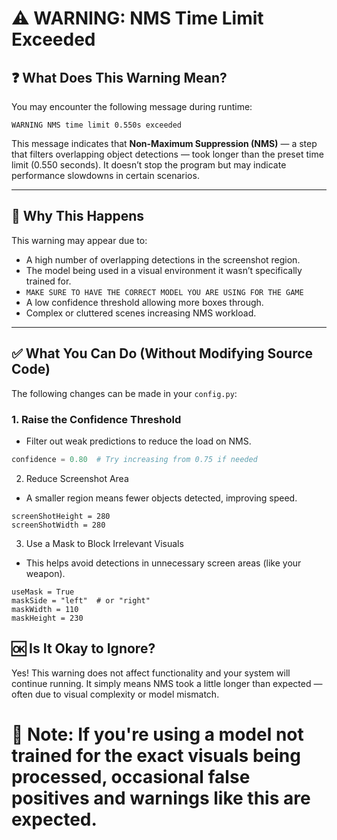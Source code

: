 # ⚠️ WARNING: NMS Time Limit Exceeded

## ❓ What Does This Warning Mean?

You may encounter the following message during runtime:

```
WARNING NMS time limit 0.550s exceeded
```

This message indicates that **Non-Maximum Suppression (NMS)** — a step that filters overlapping object detections — took longer than the preset time limit (0.550 seconds). It doesn’t stop the program but may indicate performance slowdowns in certain scenarios.

---

## 🧠 Why This Happens

This warning may appear due to:

- A high number of overlapping detections in the screenshot region.
- The model being used in a visual environment it wasn’t specifically trained for.
- `MAKE SURE TO HAVE THE CORRECT MODEL YOU ARE USING FOR THE GAME`
- A low confidence threshold allowing more boxes through.
- Complex or cluttered scenes increasing NMS workload.

---

## ✅ What You Can Do (Without Modifying Source Code)

The following changes can be made in your `config.py`:

### 1. **Raise the Confidence Threshold**
- Filter out weak predictions to reduce the load on NMS.

```python
confidence = 0.80  # Try increasing from 0.75 if needed
```

2. Reduce Screenshot Area
- A smaller region means fewer objects detected, improving speed.

```
screenShotHeight = 280
screenShotWidth = 280
```

3. Use a Mask to Block Irrelevant Visuals
- This helps avoid detections in unnecessary screen areas (like your weapon).

```
useMask = True
maskSide = "left"  # or "right"
maskWidth = 110
maskHeight = 230
```

## 🆗 Is It Okay to Ignore?
Yes! This warning does not affect functionality and your system will continue running.
It simply means NMS took a little longer than expected — often due to visual complexity or model mismatch.

# 📌 Note: If you're using a model not trained for the exact visuals being processed, occasional false positives and warnings like this are expected.
